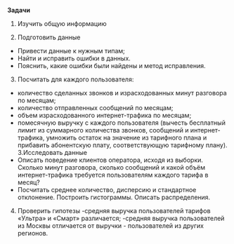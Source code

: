 **Задачи**


1. Изучить общую информацию

2. Подготовить данные
- Привести данные к нужным типам;
- Найти и исправить ошибки в данных.
- Пояснить, какие ошибки были найдены и метод исправления.

3. Посчитать для каждого пользователя:
- количество сделанных звонков и израсходованных минут разговора по месяцам;
- количество отправленных сообщений по месяцам;
- объем израсходованного интернет-трафика по месяцам;
- помесячную выручку с каждого пользователя (вычесть бесплатный лимит из суммарного количества звонков, сообщений и интернет-трафика, умножить остаток на значение из тарифного плана и прибавить абонентскую плату, соответствующую тарифному плану).
3.Исследовать данные
- Описать поведение клиентов оператора, исходя из выборки. Сколько минут разговора, сколько сообщений и какой объём интернет-трафика требуется пользователям каждого тарифа в месяц?
- Посчитать среднее количество, дисперсию и стандартное отклонение. Построить гистограммы. Описать распределения.

4. Проверить гипотезы
-средняя выручка пользователей тарифов «Ультра» и «Смарт» различается;
-средняя выручка пользователей из Москвы отличается от выручки - пользователей из других регионов.
